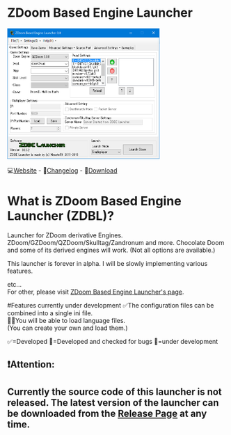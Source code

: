 # ZDoom Based Engine Launcher
<img src="image/unnamed.png" alt="attach:a" title="attach:a" width="350" height="300">


:computer:[Website](https://sites.google.com/view/zdoom-based-engine-launcher/) - :ledger:[Changelog](https://github.com/masato462/ZDoom-Based-Engine-Launcher/releases) - :floppy_disk:[Download](https://github.com/masato462/ZDoom-Based-Engine-Launcher/releases)

# What is ZDoom Based Engine Launcher (ZDBL)?
Launcher for ZDoom derivative Engines. ZDoom/GZDoom/QZDoom/Skulltag/Zandronum and more. 
Chocolate Doom and some of its derived engines will work. (Not all options are available.)

This launcher is forever in alpha.
I will be slowly implementing various features.

etc...  
For other, please visit [ZDoom Based Engine Launcher's page](https://sites.google.com/view/zdoom-based-engine-launcher/home). 

#Features currently under development 
:white_check_mark:The configuration files can be combined into a single ini file.  
:construction::speech_balloon:You will be able to load language files.  
(You can create your own and load them.) 

:white_check_mark:=Developed :wrench:=Developed and checked for bugs :construction:=under development
## :heavy_exclamation_mark:Attention:
## Currently the source code of this launcher is not released. The latest version of the launcher can be downloaded from the [Release Page](https://github.com/masato462/ZDoom-Based-Engine-Launcher/releases) at any time.

